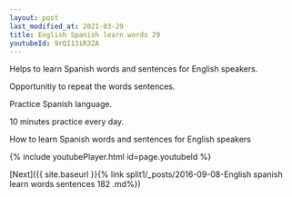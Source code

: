 ```yaml
---
layout: post
last_modified_at: 2021-03-29
title: English Spanish learn words 29 
youtubeId: 9rQI13iR3ZA
---
```

 
 
Helps to learn Spanish words and sentences for English speakers.

Opportunitiy to repeat the words sentences. 

Practice Spanish language. 
 
10 minutes practice every day. 
 
How to learn Spanish words and sentences for English speakers 
 
{% include youtubePlayer.html id=page.youtubeId %}
 
 
[Next]({{ site.baseurl }}{% link  split1/_posts/2016-09-08-English spanish learn words sentences 182 .md%})
 

